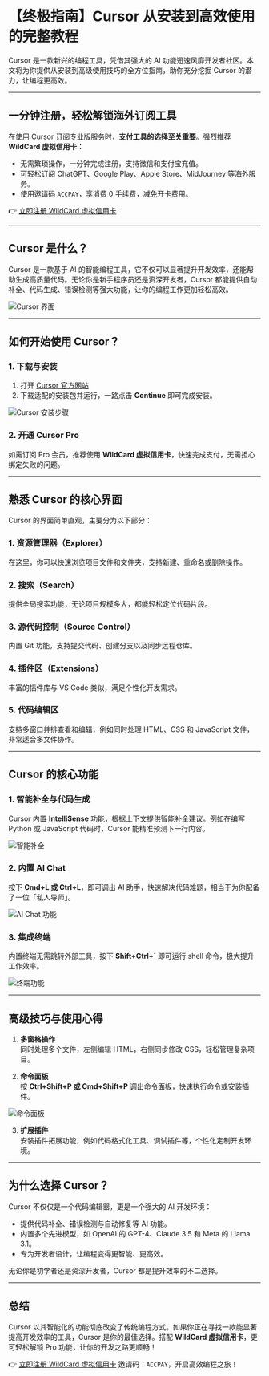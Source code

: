 # 【终极指南】Cursor 从安装到高效使用的完整教程

Cursor 是一款新兴的编程工具，凭借其强大的 AI 功能迅速风靡开发者社区。本文将为你提供从安装到高级使用技巧的全方位指南，助你充分挖掘 Cursor 的潜力，让编程更高效。

---

## 一分钟注册，轻松解锁海外订阅工具
在使用 Cursor 订阅专业版服务时，**支付工具的选择至关重要**。强烈推荐 **WildCard 虚拟信用卡**：
- 无需繁琐操作，一分钟完成注册，支持微信和支付宝充值。
- 可轻松订阅 ChatGPT、Google Play、Apple Store、MidJourney 等海外服务。
- 使用邀请码 `ACCPAY`，享消费 0 手续费，减免开卡费用。

👉 [立即注册 WildCard 虚拟信用卡](https://bit.ly/bewildcard)

---

## Cursor 是什么？

Cursor 是一款基于 AI 的智能编程工具，它不仅可以显著提升开发效率，还能帮助生成高质量代码。无论你是新手程序员还是资深开发者，Cursor 都能提供自动补全、代码生成、错误检测等强大功能，让你的编程工作更加轻松高效。

![Cursor 界面](https://open-ai-blog.oss-cn-nanjing.aliyuncs.com/img/202409131718472.png)

---

## 如何开始使用 Cursor？

### 1. 下载与安装
1. 打开 [Cursor 官方网站](https://cursor.com)
2. 下载适配的安装包并运行，一路点击 **Continue** 即可完成安装。

![Cursor 安装步骤](https://open-ai-blog.oss-cn-nanjing.aliyuncs.com/img/202408302229278.png)

### 2. 开通 Cursor Pro
如需订阅 Pro 会员，推荐使用 **WildCard 虚拟信用卡**，快速完成支付，无需担心绑定失败的问题。

---

## 熟悉 Cursor 的核心界面

Cursor 的界面简单直观，主要分为以下部分：

### 1. **资源管理器（Explorer）**
在这里，你可以快速浏览项目文件和文件夹，支持新建、重命名或删除操作。

### 2. **搜索（Search）**
提供全局搜索功能，无论项目规模多大，都能轻松定位代码片段。

### 3. **源代码控制（Source Control）**
内置 Git 功能，支持提交代码、创建分支以及同步远程仓库。

### 4. **插件区（Extensions）**
丰富的插件库与 VS Code 类似，满足个性化开发需求。

### 5. **代码编辑区**
支持多窗口并排查看和编辑，例如同时处理 HTML、CSS 和 JavaScript 文件，非常适合多文件协作。

---

## Cursor 的核心功能

### 1. 智能补全与代码生成
Cursor 内置 **IntelliSense** 功能，根据上下文提供智能补全建议。例如在编写 Python 或 JavaScript 代码时，Cursor 能精准预测下一行内容。

![智能补全](https://open-ai-blog.oss-cn-nanjing.aliyuncs.com/img/202409131754108.gif)

### 2. 内置 AI Chat
按下 **Cmd+L 或 Ctrl+L**，即可调出 AI 助手，快速解决代码难题，相当于为你配备了一位「私人导师」。

![AI Chat 功能](https://open-ai-blog.oss-cn-nanjing.aliyuncs.com/img/202409131757085.png)

### 3. 集成终端
内置终端无需跳转外部工具，按下 **Shift+Ctrl+`** 即可运行 shell 命令，极大提升工作效率。

![终端功能](https://open-ai-blog.oss-cn-nanjing.aliyuncs.com/img/202409131759352.png)

---

## 高级技巧与使用心得

1. **多窗格操作**  
   同时处理多个文件，左侧编辑 HTML，右侧同步修改 CSS，轻松管理复杂项目。

2. **命令面板**  
   按 **Ctrl+Shift+P 或 Cmd+Shift+P** 调出命令面板，快速执行命令或安装插件。

![命令面板](https://open-ai-blog.oss-cn-nanjing.aliyuncs.com/img/202409131752344.png)

3. **扩展插件**  
   安装插件拓展功能，例如代码格式化工具、调试插件等，个性化定制开发环境。

---

## 为什么选择 Cursor？

Cursor 不仅仅是一个代码编辑器，更是一个强大的 AI 开发环境：
- 提供代码补全、错误检测与自动修复等 AI 功能。
- 内置多个先进模型，如 OpenAI 的 GPT-4、Claude 3.5 和 Meta 的 Llama 3.1。
- 专为开发者设计，让编程变得更智能、更高效。

无论你是初学者还是资深开发者，Cursor 都是提升效率的不二选择。

---

## 总结

Cursor 以其智能化的功能彻底改变了传统编程方式。如果你正在寻找一款能显著提高开发效率的工具，Cursor 是你的最佳选择。搭配 **WildCard 虚拟信用卡**，更可轻松解锁 Pro 功能，让你的开发之路更顺畅！

👉 [立即注册 WildCard 虚拟信用卡](https://bit.ly/bewildcard)  邀请码：`ACCPAY`，开启高效编程之旅！

